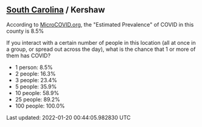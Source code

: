 
## [South Carolina](/united-states/south-carolina) / Kershaw

According to [MicroCOVID.org](http://microcovid.org),
the "Estimated Prevalence" of COVID in this county is 8.5%

If you interact with a certain number of people in this location
(all at once in a group, or spread out across the day), what is the chance that
1 or more of them has COVID?

- 1 person: 8.5%
- 2 people: 16.3%
- 3 people: 23.4%
- 5 people: 35.9%
- 10 people: 58.9%
- 25 people: 89.2%
- 100 people: 100.0%

Last updated: 2022-01-20 00:44:05.982830 UTC
